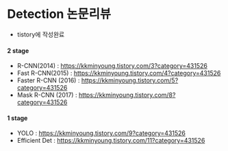 # Detection 논문리뷰

- tistory에 작성완료

#### 2 stage
- R-CNN(2014) : https://kkminyoung.tistory.com/3?category=431526
- Fast R-CNN(2015) :  https://kkminyoung.tistory.com/4?category=431526
- Faster R-CNN (2016)  : https://kkminyoung.tistory.com/5?category=431526
- Mask R-CNN (2017) : https://kkminyoung.tistory.com/8?category=431526

#### 1 stage
- YOLO : https://kkminyoung.tistory.com/9?category=431526
- Efficient Det : https://kkminyoung.tistory.com/11?category=431526
